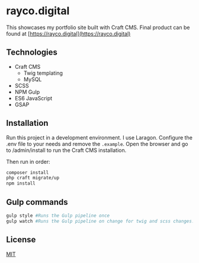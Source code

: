 # rayco.digital

This showcases my portfolio site built with Craft CMS.
Final product can be found at [https://rayco.digital](https://rayco.digital)

## Technologies

- Craft CMS
    - Twig templating
    - MySQL
- SCSS
- NPM Gulp
- ES6 JavaScript
- GSAP

## Installation

Run this project in a development environment. I use Laragon.
Configure the .env file to your needs and remove the `.example`.
Open the browser and go to <siteaddress>/admin/install to run the Craft CMS installation.

Then run in order:
```bash
composer install
php craft migrate/up
npm install
```

## Gulp commands

```bash
gulp style #Runs the Gulp pipeline once
gulp watch #Runs the Gulp pipeline on change for twig and scss changes.
```

## License
[MIT](https://choosealicense.com/licenses/mit/)
